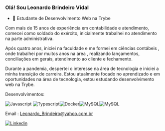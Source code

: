 ### Olá! Sou Leonardo Brindeiro Vidal


- 🌱 Estudante de Desenvolvimento Web na Trybe 



Com mais de 15 anos de experiência em contabilidade e atendimento, comecei como soldado do exército, inicialmente trabalhei no atendimento na parte administrativa.

Após quatro anos, iniciei na faculdade e me formei em ciências contábeis , onde trabalhei por muitos anos na área , realizando lançamentos, conciliações em gerais, atendimento ao cliente e fechamento. 

Durante a pandemia, despertei o interesse na área de tecnologia e iniciei a minha transição de carreira. Estou atualmente focado no aprendizado e em oportunidades na área de tecnologia, estou estudando desenvolvimento web na Trybe.


Desenvolvimentos:

![Javascript](https://img.shields.io/badge/JavaScript-323330?style=for-the-badge&logo=javascript&logoColor=F7DF1E) ![Typescript](https://img.shields.io/badge/TypeScript-007ACC?style=for-the-badge&logo=typescript&logoColor=white)![Docker](https://img.shields.io/badge/Docker-2CA5E0?style=for-the-badge&logo=docker&logoColor=white)![MySQL](https://img.shields.io/badge/MySQL-005C84?style=for-the-badge&logo=mysql&logoColor=white)![MySQL](https://img.shields.io/badge/React-20232A?style=for-the-badge&logo=react&logoColor=61DAFB)


Email : Leonardo_Brindeiro@yahoo.com.br




[![Linkedin](https://img.shields.io/badge/LinkedIn-0077B5?style=for-the-badge&logo=linkedin&logoColor=white)](https://www.linkedin.com/in/leonardobrindeiro/)




